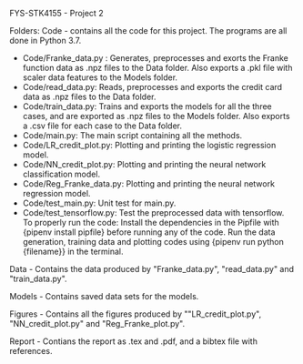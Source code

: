 FYS-STK4155 - Project 2

Folders:
Code - contains all the code for this project. The programs are all done in Python 3.7.
- Code/Franke_data.py : Generates, preprocesses and exorts the Franke function data as .npz files to the Data folder. Also exports a .pkl file with scaler data features to the Models folder.
- Code/read_data.py: Reads, preprocesses and exports the credit card data as .npz files to the Data folder. 
- Code/train_data.py: Trains and exports the models for all the three cases, and are exported as .npz files to the Models folder. Also exports a .csv file for each case to the Data folder.
- Code/main.py: The main script containing all the methods.
- Code/LR_credit_plot.py: Plotting and printing the logistic regression model.
- Code/NN_credit_plot.py: Plotting and printing the neural network classification model.
- Code/Reg_Franke_data.py: Plotting and printing the neural network regression model.
- Code/test_main.py: Unit test for main.py.
- Code/test_tensorflow.py: Test the preprocessed data with tensorflow.\
To properly run the code: Install the dependencies in the Pipfile with {pipenv install pipfile} before running any of the code. Run the data generation, training data and plotting codes using {pipenv run python {filename}} in the terminal.

Data - Contains the data produced by "Franke_data.py", "read_data.py" and "train_data.py".

Models - Contains saved data sets for the models.

Figures - Contains all the figures produced by ""LR_credit_plot.py", "NN_credit_plot.py" and "Reg_Franke_plot.py".

Report - Contians the report as .tex and .pdf, and a bibtex file with references.
